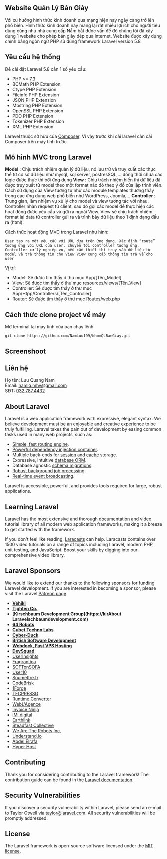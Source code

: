 
## Website Quản Lý Bán Giày
Với xu hướng hình thức kinh doanh qua mạng hiện nay ngày càng trở lên phổ biến. Hình thức kinh doanh này mang lại rất nhiều lợi ích cho người tiêu dùng cũng như nhà cung cấp
Nắm bắt được vấn đề đó chúng tôi đã xây dựng 1 website cho phép bán giày dép qua internet. 
Website được xây dựng chính bằng ngôn ngữ PHP sử dùng framework Laravel version 5.8

## Yêu cầu hệ thống

Để cài đặt Laravel 5.8 cần 1 số yêu cầu:

- PHP >= 7.3
- BCMath PHP Extension
- Ctype PHP Extension
- Fileinfo PHP Extension
- JSON PHP Extension
- Mbstring PHP Extension
- OpenSSL PHP Extension
- PDO PHP Extension
- Tokenizer PHP Extension
- XML PHP Extension

Laravel thuộc sở hữu của [Composer](https://getcomposer.org/). Vì vậy trước khi cài laravel cần cài Composer trên máy tính trước 

## Mô hình MVC trong Laravel

**Model** : Chịu trách nhiệm quản lý dữ liệu, nó lưu trữ và truy xuất các thực thể từ cơ sở dữ liệu như mysql, sql server, postresSQL,… đồng thời chưa các logic được thực thi bởi ứng dụng
**View** : Chịu trách nhiệm hiển thị dữ liệu đã được truy xuất từ model theo một format nào đó theo ý đồ của lập trình viên. Cách sử dụng của View tương tự như các module templates thường thấy trong các ứng dụng web phổ biến như WordPress, Joomla,…
**Controller** : Trung gian, làm nhiệm vụ xử lý cho model và view tương tác với nhau. Controller nhận request từ client, sau đó gọi các model để thực hiện các hoạt động được yêu cầu và gửi ra ngoài View. View sẽ chịu trách nhiệm format lại data từ controller gửi ra và trình bày dữ liệu theo 1 định dạng đầu ra (html).

Cách thức hoạt động MVC trong Laravel như hình:



`User tạo ra một yêu cầu với URL dựa trên ứng dụng.
Xác định “route” tương ứng với URL của user, chuyển tới controller tương ứng.
Controller xử lý nghiệp vụ, nếu cần thiết thì truy vấn dữ liệu từ model và trả thông tin cho View
View cung cấp thông tin trả về cho user`


Vị trí:
- Model: Sẽ được tìm thấy ở thư mục App/[Tên_Model]
- View:  Sẽ được tìm thấy ở thư mục resources/views/[Tên_View]
- Controller:  Sẽ được tìm thấy ở thư mục App/Htpp/Controllers/[Tên_Controller]
- Router: Sẽ được tìm thấy ở thư mục Routes/web.php

## Cách thức clone project về máy

Mở terminal tại máy tính của bạn chạy lệnh <br>
```
git clone https://github.com/NamLuu199/NhomQLBanGiay.git
```


## Screenshoot


## Liên hệ 

Họ tên: Lưu Quang Nam<br>
Email: namlq.mhy@gmail.com<br>
SĐT: [032.787.4432](tel:0327874432)


## About Laravel

Laravel is a web application framework with expressive, elegant syntax. We believe development must be an enjoyable and creative experience to be truly fulfilling. Laravel takes the pain out of development by easing common tasks used in many web projects, such as:

- [Simple, fast routing engine](https://laravel.com/docs/routing).
- [Powerful dependency injection container](https://laravel.com/docs/container).
- Multiple back-ends for [session](https://laravel.com/docs/session) and [cache](https://laravel.com/docs/cache) storage.
- Expressive, intuitive [database ORM](https://laravel.com/docs/eloquent).
- Database agnostic [schema migrations](https://laravel.com/docs/migrations).
- [Robust background job processing](https://laravel.com/docs/queues).
- [Real-time event broadcasting](https://laravel.com/docs/broadcasting).

Laravel is accessible, powerful, and provides tools required for large, robust applications.

## Learning Laravel

Laravel has the most extensive and thorough [documentation](https://laravel.com/docs) and video tutorial library of all modern web application frameworks, making it a breeze to get started with the framework.

If you don't feel like reading, [Laracasts](https://laracasts.com) can help. Laracasts contains over 1500 video tutorials on a range of topics including Laravel, modern PHP, unit testing, and JavaScript. Boost your skills by digging into our comprehensive video library.

## Laravel Sponsors

We would like to extend our thanks to the following sponsors for funding Laravel development. If you are interested in becoming a sponsor, please visit the Laravel [Patreon page](https://patreon.com/taylorotwell).

- **[Vehikl](https://vehikl.com/)**
- **[Tighten Co.](https://tighten.co)**
- **[Kirschbaum Development Group](https://kirAbout Laravelschbaumdevelopment.com)**
- **[64 Robots](https://64robots.com)**
- **[Cubet Techno Labs](https://cubettech.com)**
- **[Cyber-Duck](https://cyber-duck.co.uk)**
- **[British Software Development](https://www.britishsoftware.co)**
- **[Webdock, Fast VPS Hosting](https://www.webdock.io/en)**
- **[DevSquad](https://devsquad.com)**
- [UserInsights](https://userinsights.com)
- [Fragrantica](https://www.fragrantica.com)
- [SOFTonSOFA](https://softonsofa.com/)
- [User10](https://user10.com)
- [Soumettre.fr](https://soumettre.fr/)
- [CodeBrisk](https://codebrisk.com)
- [1Forge](https://1forge.com)
- [TECPRESSO](https://tecpresso.co.jp/)
- [Runtime Converter](http://runtimeconverter.com/)
- [WebL'Agence](https://weblagence.com/)
- [Invoice Ninja](https://www.invoiceninja.com)
- [iMi digital](https://www.imi-digital.de/)
- [Earthlink](https://www.earthlink.ro/)
- [Steadfast Collective](https://steadfastcollective.com/)
- [We Are The Robots Inc.](https://watr.mx/)
- [Understand.io](https://www.understand.io/)
- [Abdel Elrafa](https://abdelelrafa.com)
- [Hyper Host](https://hyper.host)

## Contributing

Thank you for considering contributing to the Laravel framework! The contribution guide can be found in the [Laravel documentation](https://laravel.com/docs/contributions).

## Security Vulnerabilities

If you discover a security vulnerability within Laravel, please send an e-mail to Taylor Otwell via [taylor@laravel.com](mailto:taylor@laravel.com). All security vulnerabilities will be promptly addressed.

## License

The Laravel framework is open-source software licensed under the [MIT license](https://opensource.org/licenses/MIT).
